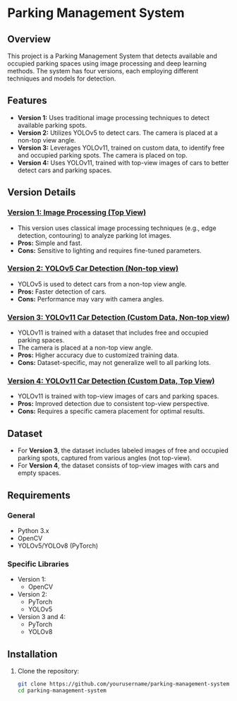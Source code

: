 # Parking Management System

## Overview
This project is a Parking Management System that detects available and occupied parking spaces using image processing and deep learning methods. The system has four versions, each employing different techniques and models for detection.

## Features
- **Version 1:** Uses traditional image processing techniques to detect available parking spots.
- **Version 2:** Utilizes YOLOv5 to detect cars. The camera is placed at a non-top view angle.
- **Version 3:** Leverages YOLOv11, trained on custom data, to identify free and occupied parking spots. The camera is placed on top.
- **Version 4:** Uses YOLOv11, trained with top-view images of cars to better detect cars and parking spaces.

## Version Details

### [Version 1: Image Processing (Top View)](https://github.com/karim-khaled-taha/Computer-Vision/tree/main/Computer-Vision/2.3-Parking_Management/by_image_processing)
- This version uses classical image processing techniques (e.g., edge detection, contouring) to analyze parking lot images.
- **Pros:** Simple and fast.
- **Cons:** Sensitive to lighting and requires fine-tuned parameters.

### [Version 2: YOLOv5 Car Detection (Non-top view)](https://github.com/karim-khaled-taha/Computer-Vision/tree/main/Computer-Vision/2.3-Parking_Management/by_Yolov5)
- YOLOv5 is used to detect cars from a non-top view angle.
- **Pros:** Faster detection of cars.
- **Cons:** Performance may vary with camera angles.

### [Version 3: YOLOv11 Car Detection (Custom Data, Non-top view)](https://github.com/karim-khaled-taha/Computer-Vision/tree/main/Computer-Vision/2.3-Parking_Management/BY_Yolov11_V1.0)
- YOLOv11 is trained with a dataset that includes free and occupied parking spaces.
- The camera is placed at a non-top view angle.
- **Pros:** Higher accuracy due to customized training data.
- **Cons:** Dataset-specific, may not generalize well to all parking lots.

### [Version 4: YOLOv11 Car Detection (Custom Data, Top View)](https://github.com/karim-khaled-taha/Computer-Vision/tree/main/Computer-Vision/2.3-Parking_Management/BY_Yolov11_V2.0)
- YOLOv11 is trained with top-view images of cars and parking spaces.
- **Pros:** Improved detection due to consistent top-view perspective.
- **Cons:** Requires a specific camera placement for optimal results.

## Dataset
- For **Version 3**, the dataset includes labeled images of free and occupied parking spots, captured from various angles (not top-view).
- For **Version 4**, the dataset consists of top-view images with cars and empty spaces.

## Requirements

### General
- Python 3.x
- OpenCV
- YOLOv5/YOLOv8 (PyTorch)

### Specific Libraries
- Version 1:
  - OpenCV
- Version 2:
  - PyTorch
  - YOLOv5
- Version 3 and 4:
  - PyTorch
  - YOLOv8

## Installation

1. Clone the repository:
   ```bash
   git clone https://github.com/yourusername/parking-management-system.git
   cd parking-management-system
